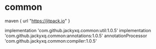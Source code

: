# common

maven { url "https://jitpack.io" }


implementation 'com.github.jackyxq.common:util:1.0.5'
implementation 'com.github.jackyxq.common:annotations:1.0.5'
annotationProcessor 'com.github.jackyxq.common:compiler:1.0.5'